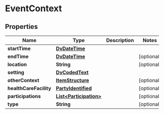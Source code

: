 

# EventContext

## Properties

Name | Type | Description | Notes
------------ | ------------- | ------------- | -------------
**startTime** | [**DvDateTime**](DvDateTime.md) |  | 
**endTime** | [**DvDateTime**](DvDateTime.md) |  |  [optional]
**location** | **String** |  |  [optional]
**setting** | [**DvCodedText**](DvCodedText.md) |  | 
**otherContext** | [**ItemStructure**](ItemStructure.md) |  |  [optional]
**healthCareFacility** | [**PartyIdentified**](PartyIdentified.md) |  |  [optional]
**participations** | [**List&lt;Participation&gt;**](Participation.md) |  |  [optional]
**type** | **String** |  |  [optional]




